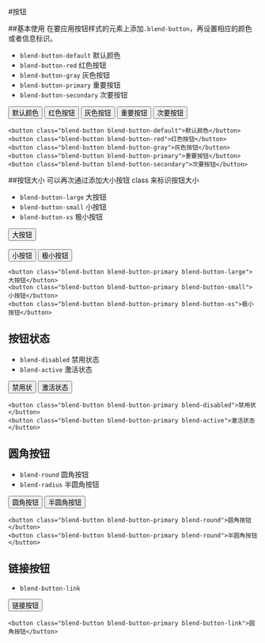 #按钮

##基本使用
在要应用按钮样式的元素上添加`.blend-button`，再设置相应的颜色或者信息标识。

- `blend-button-default` 默认颜色
- `blend-button-red` 红色按钮
- `blend-button-gray` 灰色按钮
- `blend-button-primary` 重要按钮
- `blend-button-secondary` 次要按钮


<div class="doc-demo">
    <button class="blend-button blend-button-default">默认颜色</button>
    <button class="blend-button blend-button-red">红色按钮</button>
    <button class="blend-button blend-button-gray">灰色按钮</button>
    <button class="blend-button blend-button-primary">重要按钮</button>
    <button class="blend-button blend-button-secondary">次要按钮</button>
</div>


    <button class="blend-button blend-button-default">默认颜色</button>
    <button class="blend-button blend-button-red">红色按钮</button>
    <button class="blend-button blend-button-gray">灰色按钮</button>
    <button class="blend-button blend-button-primary">重要按钮</button>
    <button class="blend-button blend-button-secondary">次要按钮</button>



##按钮大小
可以再次通过添加大小按钮 class 来标识按钮大小

- `blend-button-large` 大按钮
- `blend-button-small` 小按钮
- `blend-button-xs` 极小按钮


<div class="doc-demo">
    <button class="blend-button blend-button-primary blend-button-large">大按钮</button><br/><br/>
    <button class="blend-button blend-button-primary blend-button-small">小按钮</button>
    <button class="blend-button blend-button-primary blend-button-xs">极小按钮</button>
</div>

    <button class="blend-button blend-button-primary blend-button-large">大按钮</button>
    <button class="blend-button blend-button-primary blend-button-small">小按钮</button>
    <button class="blend-button blend-button-primary blend-button-xs">极小按钮</button>

## 按钮状态

- `blend-disabled` 禁用状态
- `blend-active` 激活状态


<div class="doc-demo">
    <button class="blend-button blend-button-primary blend-disabled">禁用状</button>
    <button class="blend-button blend-button-primary blend-active">激活状态</button>
</div>

	<button class="blend-button blend-button-primary blend-disabled">禁用状</button>
    <button class="blend-button blend-button-primary blend-active">激活状态</button>
    

## 圆角按钮

- `blend-round` 圆角按钮
- `blend-radius` 半圆角按钮
	
<div class="doc-demo">
    <button class="blend-button blend-button-primary blend-round">圆角按钮</button>
    <button class="blend-button blend-button-primary blend-radius">半圆角按钮</button>
</div>

	<button class="blend-button blend-button-primary blend-round">圆角按钮</button>
    <button class="blend-button blend-button-primary blend-round">半圆角按钮</button>
    
## 链接按钮

- `blend-button-link`


<div class="doc-demo">
    <button class="blend-button blend-button-primary blend-button-link">链接按钮</button>
</div>

	<button class="blend-button blend-button-primary blend-button-link">圆角按钮</button>
	
	
	









